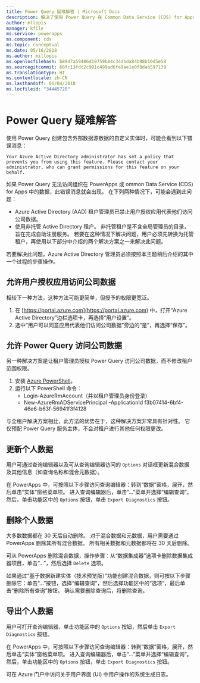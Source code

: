 ```yaml
---
title: Power Query 疑难解答 | Microsoft Docs
description: 解决了使用 Power Query 在 Common Data Service (CDS) for Apps 中创建自定义实体时遇到的问题。
author: mllopis
manager: kfile
ms.service: powerapps
ms.component: cds
ms.topic: conceptual
ms.date: 05/16/2018
ms.author: millopis
ms.openlocfilehash: b89d7a59406d19759b84c34dbda84b98b10d5e58
ms.sourcegitcommit: 68fc13fdc2c991c499ad6fe9ae1e0f8dab597139
ms.translationtype: HT
ms.contentlocale: zh-CN
ms.lasthandoff: 06/04/2018
ms.locfileid: "34445720"
---
```

# <a name="troubleshooting-power-query"></a>Power Query 疑难解答
使用 Power Query 创建包含外部数据源数据的自定义实体时，可能会看到以下错误消息：

`Your Azure Active Directory administrator has set a policy that prevents you from using this feature. Please contact your administrator, who can grant permissions for this feature on your behalf.`

如果 Power Query 无法访问组织在 PowerApps 或 ommon Data Service (CDS) for Apps 中的数据，此错误消息就会出现。 在下列两种情况下，可能会遇到此问题：

* Azure Active Directory (AAD) 租户管理员已禁止用户授权应用代表他们访问公司数据。
* 使用非托管 Active Directory 租户。 非托管租户是不含全局管理员的目录，旨在完成自助注册服务。 若要在这种情况下解决问题，用户必须先转换为托管租户，再使用以下部分中介绍的两个解决方案之一来解决此问题。

若要解决此问题，Azure Active Directory 管理员必须按照本主题稍后介绍的其中一个过程的步骤操作。

## <a name="allow-users-to-consent-to-apps-that-access-company-data"></a>允许用户授权应用访问公司数据
相较下一种方法，这种方法可能更简单，但授予的权限更宽泛。

1. 在 [https://portal.azure.com](https://portal.azure.com) 中，打开“Azure Active Directory”边栏选项卡，再选择“用户设置”。
2. 选中“用户可以同意应用代表他们访问公司数据”旁边的“是”，再选择“保存”。

## <a name="allow-power-query-to-access-company-data"></a>允许 Power Query 访问公司数据
另一种解决方案是让租户管理员授权 Power Query 访问公司数据，而不修改租户范围权限。

1. 安装 [Azure PowerShell](https://docs.microsoft.com/powershell/azure/install-azurerm-ps)。
2. 运行以下 PowerShell 命令：
   * Login-AzureRmAccount（并以租户管理员身份登录）
   * New-AzureRmADServicePrincipal -ApplicationId f3b07414-6bf4-46e6-b63f-56941f3f4128

与全租户解决方案相比，此方法的优势在于，这种解决方案非常具有针对性。 它仅预配 Power Query 服务主体，不会对租户进行其他任何权限更改。

## <a name="updating-personal-data"></a>更新个人数据

用户可通过查询编辑器以及可从查询编辑器访问的 `Options` 对话框更新混合数据及其他信息（如查询名称和混合元数据）。

在 PowerApps 中，可按照以下步骤访问查询编辑器：转到“数据”窗格，展开，然后单击“实体”窗格菜单项。 进入查询编辑器后，单击“...”菜单并选择“编辑查询”。 然后，单击功能区中的 `Options` 按钮，单击 `Export Diagnostics` 按钮。


## <a name="deleting-personal-data"></a>删除个人数据

大多数数据都在 30 天后自动删除。 对于混合数据和元数据，用户需要通过 PowerApps 删除其所有混合数据。 所有相关数据和元数据都将在 30 天后删除。

可从 PowerApps 删除混合数据，操作步骤：从“数据集成器”选项卡删除数据集成器项目，单击“...”，然后选择 `Delete` 选项。

如果通过“基于数据新建实体（技术预览版）”功能创建混合数据，则可按以下步骤删除它：单击“...”按钮，选择“编辑查询”，然后选择功能区中的“选项”，最后单击“删除所有查询”按钮。 确认需要删除查询后，将删除查询。


## <a name="exporting-personal-data"></a>导出个人数据

用户可打开查询编辑器，单击功能区中的 `Options` 按钮，然后单击 `Export Diagnostics` 按钮。

在 PowerApps 中，可按照以下步骤访问查询编辑器：转到“数据”窗格，展开，然后单击“实体”窗格菜单项。 进入查询编辑器后，单击“...”菜单并选择“编辑查询”。 然后，单击功能区中的 `Options` 按钮，单击 `Export Diagnostics` 按钮。

可在 Azure 门户中访问关于用户界面 (UI) 中用户操作的系统生成日志。


